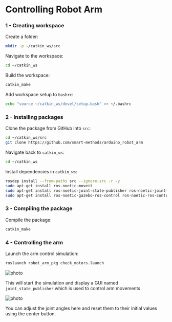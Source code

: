 # Controlling Robot Arm

### 1 - Creating workspace

Create a folder:
```bash
mkdir -p ~/catkin_ws/src
```

Navigate to the workspace:
```bash
cd ~/catkin_ws
```

Build the workspace:
```bash
catkin_make
```

Add workspace setup to `bashrc`:
```bash
echo "source ~/catkin_ws/devel/setup.bash" >> ~/.bashrc
```

### 2 - Installing packages

Clone the package from GitHub into `src`:
```bash
cd ~/catkin_ws/src
git clone https://github.com/smart-methods/arduino_robot_arm
```

Navigate back to `catkin_ws`:
```bash
cd ~/catkin_ws
```

Install dependencies in `catkin_ws`:
```bash
rosdep install --from-paths src --ignore-src -r -y
sudo apt-get install ros-noetic-moveit
sudo apt-get install ros-noetic-joint-state-publisher ros-noetic-joint-state-publisher-gui
sudo apt-get install ros-noetic-gazebo-ros-control ros-noetic-ros-controllers ros-noetic-ros-control
```

### 3 - Compiling the package

Compile the package:
```bash
catkin_make
```

### 4 - Controlling the arm

Launch the arm control simulation:
```bash
roslaunch robot_arm_pkg check_motors.launch
```

![photo](https://img001.prntscr.com/file/img001/XRdLtqHNT5-TTL5PvJCCpQ.png)

This will start the simulation and display a GUI named `joint_state_publisher` which is used to control arm movements.

![photo](https://img001.prntscr.com/file/img001/UmW2yp98T7qEysZKRU86uw.png)

You can adjust the joint angles here and reset them to their initial values using the center button.
